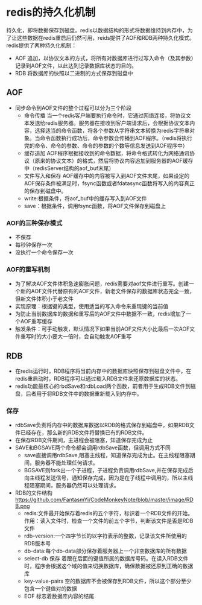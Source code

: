 # redis的持久化机制  
持久化，即将数据保存到磁盘。redis以数据结构的形式将数据维持到内存中，为了让这些数据在redis重启后仍然可用，reids提供了AOF和RDB两种持久化模式。
redis提供了两种持久化机制：   
* AOF  追加，以协议文本的方式，将所有对数据库进行过写入命令（及其参数）记录到AOF文件，以此达到记录数据库状态的目的。    
* RDB  将数据库的快照以二进制的方式保存到磁盘中  

## AOF  
* 同步命令到AOF文件的整个过程可以分为三个阶段  
  * 命令传播  当一个redis客户端要执行命令时，它通过网络连接，将协议文本发送给redis服务器。服务器在接收到客户端请求后，会根据协议文本内容，选择适当的命令函数，将各个参数从字符串文本转换为redis字符串对象。当命令函数执行成功后，命令参数会传播到AOF程序。（redis将执行完的命令、命令的参数、命令的参数的个数等信息发送到AOF程序中）
  * 缓存追加  AOF程序根据接收到的命令数据，将命令格式转化为网络通讯协议（原来的协议文本）的格式，然后将协议内容追加到服务器的AOF缓存中（redisServer结构的aof_buf末尾）
  * 文件写入和保存  AOF缓存中的内容被写入到AOF文件末尾，如果设定的AOF保存条件被满足时，fsync函数或者fdatasync函数将写入的内容真正的保存到磁盘中。
  * write:根据条件，将aof_buf中的缓存写入到AOF文件
  * save：根据条件，调用fsync函数，将AOF文件保存到磁盘上
### AOF的三种保存模式
  * 不保存
  * 每秒钟保存一次
  * 没执行一个命令保存一次
### AOF的重写机制
  * 为了解决AOF文件体积急速膨胀问题，redis需要对aof文件进行重写。创建一个新的AOF文件代替原有的AOF文件，新老文件保存的数据库状态完全一致，但新文件体积小于老文件
  * 实现原理：根据键的类型，使用适当的写入命令来重现键的当前值
  * 为防止当前数据库的数据和重写后的AOF文件中数据不一致，redis增加了一个AOF重写缓存
  * 触发条件：可手动触发，默认情况下如果当前AOF文件大小比最后一次AOF文件重写时的大小要大一倍时，会自动触发AOF重写

## RDB  
* 在redis运行时，RDB程序将当前内存中的数据库快照保存到磁盘文件中，在redis重启动时，RDB程序可以通过载入RDB文件来还原数据库的状态。 
* redis功能最核心的rbdSave和rdbLoad两个函数，前者用于生成RDB文件到磁盘，后者用于将RDB文件中的数据重新载入到内存中。
### 保存
 * rdbSave负责将内存中的数据库数据以RDB的格式保存到磁盘中，如果RDB文件已经存在，那么新的RDB文件将替换已有的RDB文件。
 * 在保存RDB文件期间，主进程会被阻塞，知道保存完成为止  
 * SAVE和BGSAVE两个命令都会调用rdbSave函数，但调用方式不同
   * save直接调用rdbSave,阻塞主线程，知道保存完成为止。在主线程阻塞期间，服务器不能处理任何请求。 
   * BGSAVE则fork出一个子进程，子进程负责调用rdbSave,并在保存完成后向主线程发送信号，通知保存完成，因为是在子线程中调用的，所以主线程阻塞期间，服务器仍然可以处理请求。
 * RDB的文件结构 
   https://github.com/FantasmYi/CodeMonkeyNote/blob/master/image/RDB.png    
    * redis:文件最开始保存着redis的五个字符，标识着一个RDB文件的开始。作用：读入文件时，检查一个文件的前五个字节，判断该文件是否是RDB文件 
    * rdb-version:一个四字节长的以字符表示的整数，记录该文件所使用的RDB版本号
    * db-data:每个db-data部分保存着服务器上一个非空数据库的所有数据
    * select-db 保存	着跟在后面的键值所属的数据库号码。在读入RDB文件时，程序会根据这个域的值来切换数据库，确保数据被还原到正确的数据库
    * key-value-pairs 空的数据库不会被保存到RDB文件，所以这个部分至少包含一个键值对的数据
    * EOF 标志着数据库内容的结尾
    
  

  
